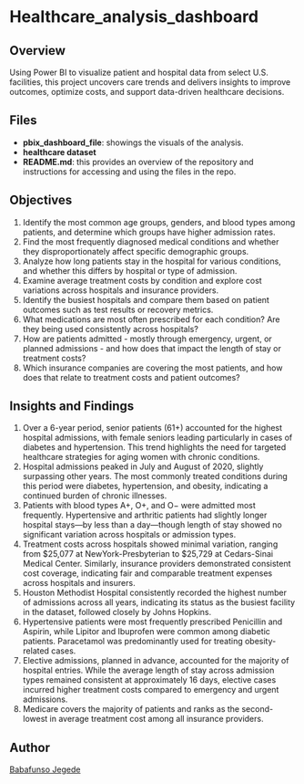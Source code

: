# Healthcare_analysis_dashboard
## Overview
Using Power BI to visualize patient and hospital data from select U.S. facilities, this project uncovers care trends and delivers insights to improve outcomes, optimize costs, and support data-driven healthcare decisions.

## Files
- **pbix_dashboard_file**: showings the visuals of the analysis.
- **healthcare dataset**
- **README.md**: this provides an overview of the repository and instructions for accessing and using the files in the repo.
## Objectives
1. Identify the most common age groups, genders, and blood types among patients, and determine which groups have higher admission rates.
2. Find the most frequently diagnosed medical conditions and whether they disproportionately affect specific demographic groups.
3. Analyze how long patients stay in the hospital for various conditions, and whether this differs by hospital or type of admission.
4. Examine average treatment costs by condition and explore cost variations across hospitals and insurance providers.
5. Identify the busiest hospitals and compare them based on patient outcomes such as test results or recovery metrics.
6.	What medications are most often prescribed for each condition? Are they being used consistently across hospitals?
7.	How are patients admitted - mostly through emergency, urgent, or planned admissions - and how does that impact the length of stay or treatment costs?
8.	Which insurance companies are covering the most patients, and how does that relate to treatment costs and patient outcomes?

## Insights and Findings
1. Over a 6-year period, senior patients (61+) accounted for the highest hospital admissions, with female seniors leading particularly in cases of diabetes and hypertension. This trend highlights the need for targeted healthcare strategies for aging women with chronic conditions.
2. Hospital admissions peaked in July and August of 2020, slightly surpassing other years. The most commonly treated conditions during this period were diabetes, hypertension, and obesity, indicating a continued burden of chronic illnesses.
3. Patients with blood types A+, O+, and O− were admitted most frequently. Hypertensive and arthritic patients had slightly longer hospital stays—by less than a day—though length of stay showed no significant variation across hospitals or admission types.
4. Treatment costs across hospitals showed minimal variation, ranging from $25,077 at NewYork-Presbyterian to $25,729 at Cedars-Sinai Medical Center. Similarly, insurance providers demonstrated consistent cost coverage, indicating fair and comparable treatment expenses across hospitals and insurers.
5. Houston Methodist Hospital consistently recorded the highest number of admissions across all years, indicating its status as the busiest facility in the dataset, followed closely by Johns Hopkins.
6. Hypertensive patients were most frequently prescribed Penicillin and Aspirin, while Lipitor and Ibuprofen were common among diabetic patients. Paracetamol was predominantly used for treating obesity-related cases.
7. Elective admissions, planned in advance, accounted for the majority of hospital entries. While the average length of stay across admission types remained consistent at approximately 16 days, elective cases incurred higher treatment costs compared to emergency and urgent admissions.
8. Medicare covers the majority of patients and ranks as the second-lowest in average treatment cost among all insurance providers.

## Author
[Babafunso Jegede](https://www.linkedin.com/in/babafunso-jegede-09634a232/)

